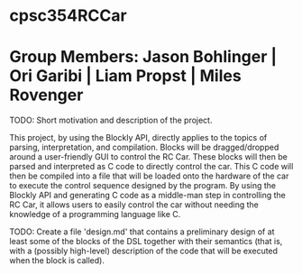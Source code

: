 # cpsc354RCCar
# Group Members: Jason Bohlinger | Ori Garibi | Liam Propst | Miles Rovenger

TODO: Short motivation and description of the project.

This project, by using the Blockly API, directly applies to the topics of parsing, interpretation, and compilation. Blocks will be dragged/dropped around a user-friendly GUI to control the RC Car. These blocks will then be parsed and interpreted as C code to directly control the car. This C code will then be compiled into a file that will be loaded onto the hardware of the car to execute the control sequence designed by the program. By using the Blockly API and generating C code as a middle-man step in controlling the RC Car, it allows users to easily control the car without needing the knowledge of a programming language like C.

TODO: Create a file 'design.md' that contains a preliminary design of at least some of the blocks of the DSL together with their semantics (that is, with a (possibly high-level) description of the code that will be executed when the block is called).
